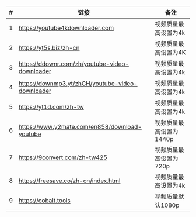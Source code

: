 | #    | 链接                                             | 备注                    |
| ---- | ------------------------------------------------ | ----------------------- |
| 1    | https://youtube4kdownloader.com                  | 视频质量最高设置为4k    |
| 2    | https://yt5s.biz/zh-cn                           | 视频质量最高设置为4K    |
| 3    | https://ddownr.com/zh/youtube-video-downloader   | 视频质量最高设置为4k    |
| 4    | https://downmp3.yt/zhCH/youtube-video-downloader | 视频质量最高设置为4k    |
| 5    | https://yt1d.com/zh-tw                           | 视频质量最高设置为4k    |
| 6    | https://www.y2mate.com/en858/download-youtube    | 视频质量最高设置为1440p |
| 7    | https://9convert.com/zh-tw425                    | 视频质量最高设置为720p  |
| 8    | https://freesave.co/zh-cn/index.html             | 视频质量最高设置为4k    |
| 9    | https://cobalt.tools                             | 视频质量默认1080p       |
